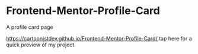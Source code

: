 # Frontend-Mentor-Profile-Card
A profile card page 


https://cartoonistdev.github.io/Frontend-Mentor-Profile-Card/ tap here for a quick preview of my project.
